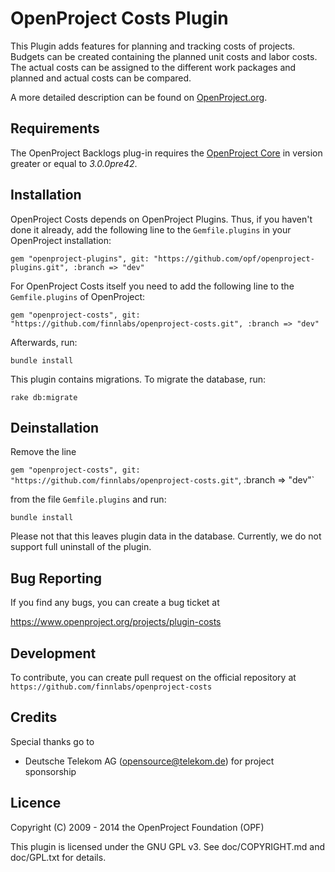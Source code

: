 OpenProject Costs Plugin
===========================

This Plugin adds features for planning and tracking costs of projects. Budgets can be created containing the planned unit costs and labor costs. The actual costs can be assigned to the different work packages and planned and actual costs can be compared.

A more detailed description can be found on [OpenProject.org](https://www.openproject.org/projects/openproject/wiki/Time_and_Cost).


Requirements
------------

The OpenProject Backlogs plug-in requires the [OpenProject Core](https://github.com/opf/openproject/) in version greater or equal to *3.0.0pre42*.


Installation
------------

OpenProject Costs depends on OpenProject Plugins. Thus, if you haven't done it already, add the following line to the `Gemfile.plugins` in your OpenProject installation:

`gem "openproject-plugins", git: "https://github.com/opf/openproject-plugins.git", :branch => "dev"`

For OpenProject Costs itself you need to add the following line to the `Gemfile.plugins` of OpenProject:

`gem "openproject-costs", git: "https://github.com/finnlabs/openproject-costs.git", :branch => "dev"`

Afterwards, run:

`bundle install`

This plugin contains migrations. To migrate the database, run:

`rake db:migrate`


Deinstallation
--------------

Remove the line

`gem "openproject-costs", git: "https://github.com/finnlabs/openproject-costs.git"`, :branch => "dev"`

from the file `Gemfile.plugins` and run:

`bundle install`

Please not that this leaves plugin data in the database. Currently, we do not support full uninstall of the plugin.


Bug Reporting
-------------

If you find any bugs, you can create a bug ticket at

https://www.openproject.org/projects/plugin-costs


Development
-----------

To contribute, you can create pull request on the official repository at
`https://github.com/finnlabs/openproject-costs`


Credits
-------

Special thanks go to

* Deutsche Telekom AG (opensource@telekom.de) for project sponsorship

Licence
-------

Copyright (C) 2009 - 2014 the OpenProject Foundation (OPF)

This plugin is licensed under the GNU GPL v3. See doc/COPYRIGHT.md and doc/GPL.txt for details.
